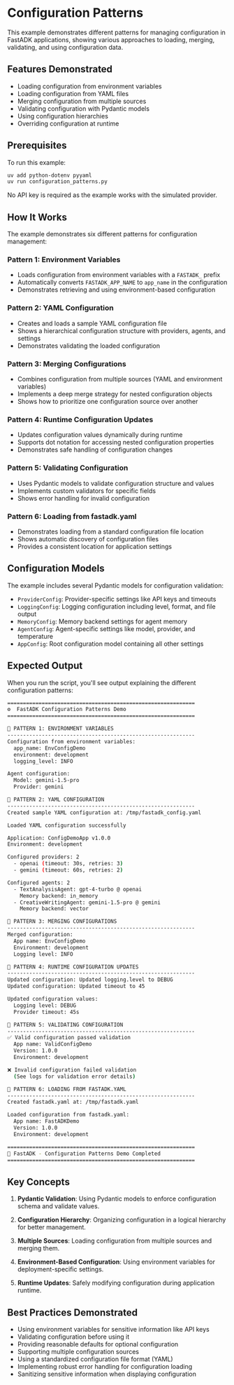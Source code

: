 # Configuration Patterns

This example demonstrates different patterns for managing configuration in FastADK applications, showing various approaches to loading, merging, validating, and using configuration data.

## Features Demonstrated

- Loading configuration from environment variables
- Loading configuration from YAML files
- Merging configuration from multiple sources
- Validating configuration with Pydantic models
- Using configuration hierarchies
- Overriding configuration at runtime

## Prerequisites

To run this example:

```bash
uv add python-dotenv pyyaml
uv run configuration_patterns.py
```

No API key is required as the example works with the simulated provider.

## How It Works

The example demonstrates six different patterns for configuration management:

### Pattern 1: Environment Variables

- Loads configuration from environment variables with a `FASTADK_` prefix
- Automatically converts `FASTADK_APP_NAME` to `app_name` in the configuration
- Demonstrates retrieving and using environment-based configuration

### Pattern 2: YAML Configuration

- Creates and loads a sample YAML configuration file
- Shows a hierarchical configuration structure with providers, agents, and settings
- Demonstrates validating the loaded configuration

### Pattern 3: Merging Configurations

- Combines configuration from multiple sources (YAML and environment variables)
- Implements a deep merge strategy for nested configuration objects
- Shows how to prioritize one configuration source over another

### Pattern 4: Runtime Configuration Updates

- Updates configuration values dynamically during runtime
- Supports dot notation for accessing nested configuration properties
- Demonstrates safe handling of configuration changes

### Pattern 5: Validating Configuration

- Uses Pydantic models to validate configuration structure and values
- Implements custom validators for specific fields
- Shows error handling for invalid configuration

### Pattern 6: Loading from fastadk.yaml

- Demonstrates loading from a standard configuration file location
- Shows automatic discovery of configuration files
- Provides a consistent location for application settings

## Configuration Models

The example includes several Pydantic models for configuration validation:

- `ProviderConfig`: Provider-specific settings like API keys and timeouts
- `LoggingConfig`: Logging configuration including level, format, and file output
- `MemoryConfig`: Memory backend settings for agent memory
- `AgentConfig`: Agent-specific settings like model, provider, and temperature
- `AppConfig`: Root configuration model containing all other settings

## Expected Output

When you run the script, you'll see output explaining the different configuration patterns:

```bash
============================================================
⚙️  FastADK Configuration Patterns Demo
============================================================

📌 PATTERN 1: ENVIRONMENT VARIABLES
------------------------------------------------------------
Configuration from environment variables:
  app_name: EnvConfigDemo
  environment: development
  logging_level: INFO

Agent configuration:
  Model: gemini-1.5-pro
  Provider: gemini

📌 PATTERN 2: YAML CONFIGURATION
------------------------------------------------------------
Created sample YAML configuration at: /tmp/fastadk_config.yaml

Loaded YAML configuration successfully

Application: ConfigDemoApp v1.0.0
Environment: development

Configured providers: 2
  - openai (timeout: 30s, retries: 3)
  - gemini (timeout: 60s, retries: 2)

Configured agents: 2
  - TextAnalysisAgent: gpt-4-turbo @ openai
    Memory backend: in_memory
  - CreativeWritingAgent: gemini-1.5-pro @ gemini
    Memory backend: vector

📌 PATTERN 3: MERGING CONFIGURATIONS
------------------------------------------------------------
Merged configuration:
  App name: EnvConfigDemo
  Environment: development
  Logging level: INFO

📌 PATTERN 4: RUNTIME CONFIGURATION UPDATES
------------------------------------------------------------
Updated configuration: Updated logging.level to DEBUG
Updated configuration: Updated timeout to 45

Updated configuration values:
  Logging level: DEBUG
  Provider timeout: 45s

📌 PATTERN 5: VALIDATING CONFIGURATION
------------------------------------------------------------
✅ Valid configuration passed validation
  App name: ValidConfigDemo
  Version: 1.0.0
  Environment: development

❌ Invalid configuration failed validation
  (See logs for validation error details)

📌 PATTERN 6: LOADING FROM FASTADK.YAML
------------------------------------------------------------
Created fastadk.yaml at: /tmp/fastadk.yaml

Loaded configuration from fastadk.yaml:
  App name: FastADKDemo
  Version: 1.0.0
  Environment: development

============================================================
🏁 FastADK - Configuration Patterns Demo Completed
============================================================
```

## Key Concepts

1. **Pydantic Validation**: Using Pydantic models to enforce configuration schema and validate values.

2. **Configuration Hierarchy**: Organizing configuration in a logical hierarchy for better management.

3. **Multiple Sources**: Loading configuration from multiple sources and merging them.

4. **Environment-Based Configuration**: Using environment variables for deployment-specific settings.

5. **Runtime Updates**: Safely modifying configuration during application runtime.

## Best Practices Demonstrated

- Using environment variables for sensitive information like API keys
- Validating configuration before using it
- Providing reasonable defaults for optional configuration
- Supporting multiple configuration sources
- Using a standardized configuration file format (YAML)
- Implementing robust error handling for configuration loading
- Sanitizing sensitive information when displaying configuration
